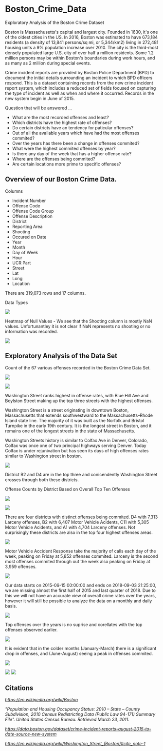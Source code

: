 # Boston_Crime_Data

Exploratory Analysis of the Boston Crime Dataset

Boston is Massachusetts's capital and largest city. Founded in 1630, it's one of the oldest cities in the US. In 2016, Boston was estimated to have 673,184 residents (a density of 13,841 persons/sq mi, or 5,344/km2) living in 272,481 housing units a 9% population increase over 2010. The city is the third-most densely populated large U.S. city of over half a million residents. Some 1.2 million persons may be within Boston's boundaries during work hours, and as many as 2 million during special events.

Crime incident reports are provided by Boston Police Department (BPD) to document the initial details surrounding an incident to which BPD officers respond. This is a dataset containing records from the new crime incident report system, which includes a reduced set of fields focused on capturing the type of incident as well as when and where it occurred. Records in the new system begin in June of 2015.

Question that will be answered ... 

- What are the most recorded offenses and least? 
- Which districts have the highest rate of offenses?
- Do certain districts have an tendency for paticular offenses? 
- Out of all the available years which have had the most offenses commited?
- Over the years has there been a change in offenses commited?
 - What were the highest commited offenses by year?
- Is there any day of the week that has a higher offense rate?
- Where are the offenses being commited?
 - Are certain locations more prime to specific offenses?
 

## Overview of our Boston Crime Data. 

Columns
 - Incident Number
 - Offense Code
 - Offense Code Group
 - Offense Description
 - District
 - Reporting Area
 - Shooting
 - Occured on Date
 - Year
 - Month
 - Day of Week
 - Hour
 - UCR Part
 - Street
 - Lat
 - Long
 - Location
 
There are 319,073 rows and 17 columns. 

Data Types

![](/images/dataTypes.PNG)

Heatmap of Null Values - We see that the Shooting column is mostly NaN values. Unfortunantley it is not clear if NaN represents no shooting or no information was recorded. 

![](/images/nullValueHeatMap.png)


## Exploratory Analysis of the Data Set

Count of the 67 various offenses recorded in the Boston Crime Data Set. 

![](/images/offenseCount.png)

![](/images/streetsOffenseCount.png)

Washington Street ranks highest in offense rates, with Blue Hill Ave and Boylston Street making up the top three streets with the highest offenses. 

Washington Street is a street originating in downtown Boston, Massachusetts that extends southwestward to the Massachusetts–Rhode Island state line. The majority of it was built as the Norfolk and Bristol Turnpike in the early 19th century. It is the longest street in Boston, and it remains one of the longest streets in the state of Massachusetts.

Washington Streets history is similar to Colfax Ave in Denver, Colorado, Colfax was once one of two principal highways serving Denver. Today Colfax is under rejunivation but has seen its days of high offenses rates similar to Washington street in boston. 


![](/images/districtOffenseCount.png)

District B2 and D4 are in the top three and conicendently Washington Street crosses through both these districts. 

Offense Counts by District Based on Overall Top Ten Offenses

![](/images/offensesByDistrict.png)


![](/images/districtsOffenseHeatMap.png)

There are four districts with distinct offenses being commited. D4 with 7,313 Larceny offenses, B2 with 6,407 Motor Vehicle Acidents, C11 with 5,305 Motor Vehicle Acidents, and A1 with 4,704 Larceny offenses. Not surprisingly these districts are also in the top four highest offenses areas. 

![](/images/offenseByWeekdayHeatmap.png)

Motor Vehicle Accident Response take the majority of calls each day of the week, peaking on Friday at 5,852 offenses commited. Larceny is the second most offenses commited through out the week also peaking on Friday at 3,959 offenses. 

![](/images/crimesByyear.png)

Our data starts on 2015-06-15 00:00:00 and ends on 2018-09-03 21:25:00, we are missing almost the first half of 2015 and last quarter of 2018. Due to this we will not have an accurate view of overall crime rates over the years, however it will still be possible to analyze the data on a monthly and daily basis.


![](/images/topTenbyYear.png)

Top offenses over the years is no suprise and corellates with the top offenses observed earlier. 

![](/images/crimeratesTimeSeries.png)

It is evident that in the colder months (January-March) there is a significant drop in offenses, and (June-August) seeing a peak in offenses commited. 

![](/images/topTenOffensesTimeSeries.png)


![](/images/)
![](/images/)


## Citations

_https://en.wikipedia.org/wiki/Boston_

 _"Population and Housing Occupancy Status: 2010 – State – County Subdivision, 2010 Census Redistricting Data (Public Law 94-171) Summary File". United States Census Bureau. Retrieved March 23, 2011._

_https://data.boston.gov/dataset/crime-incident-reports-august-2015-to-date-source-new-system_

_https://en.wikipedia.org/wiki/Washington_Street_(Boston)#cite_note-1_
